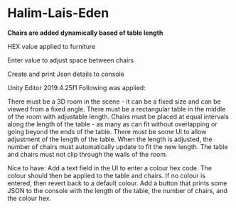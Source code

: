 # Halim-Lais-Eden

<b>Chairs are added dynamically based of table length </b>

HEX value applied to furniture

Enter value to adjust space between chairs

Create and print Json details to console

Unity Editor 2019.4.25f1
Following was applied:

There must be a 3D room in the scene - it can be a fixed size and can be viewed from a fixed angle.
There must be a rectangular table in the middle of the room with adjustable length.
Chairs must be placed at equal intervals along the length of the table - as many as can fit without overlapping or going beyond the ends of the table.
There must be some UI to allow adjustment of the length of the table. When the length is adjusted, the number of chairs must automatically update to fit the new length.
The table and chairs must not clip through the walls of the room.
 
Nice to have:
Add a text field in the UI to enter a colour hex code. The colour should then be applied to the table and chairs.
If no colour is entered, then revert back to a default colour.
Add a button that prints some JSON to the console with the length of the table, the number of chairs, and the colour hex.
